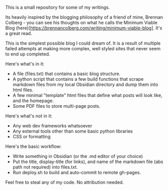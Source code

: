 This is a small repository for some of my writings. 

Its heavily inspired by the blogging philosophy of a friend of mine, Brennan Colberg - you can see his thoughts on what he calls the Minimum Viable Blog (here)[https://brennancolberg.com/writing/minimum-viable-blog]. It's a great read. 

This is the simplest possible blog I could dream of. It is a result of multiple failed attempts at making more complex, well styled sites that never seem to end up completed. 


Here's what's in it: 

- A file (files.txt) that contains a basic blog structure.
- A python script that contains a few build functions that scrape markdown files from my local Obsidian directory and dump them into html files.
- A few minimal "template" html files that define what posts will look like, and the homepage. 
- Some PDF files to store multi-page posts. 

Here's what's not in it: 

- Any web dev frameworks whatsoever
- Any external tools other than some basic python libraries
- CSS or formatting

Here's the basic workflow: 
- Write something in Obsidian (or the .md editor of your choice)
- Put the title, display-title (for links), and name of the markdown file (abs path not required) into files.txt.
- Run deploy.sh to build and auto-commit to remote gh-pages. 

Feel free to steal any of my code. No attribution needed. 
